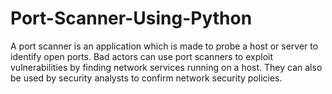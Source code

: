 # Port-Scanner-Using-Python
A port scanner is an application which is made to probe a host or server to identify open ports. Bad actors can use port scanners to exploit vulnerabilities by finding network services running on a host. They can also be used by security analysts to confirm network security policies.
